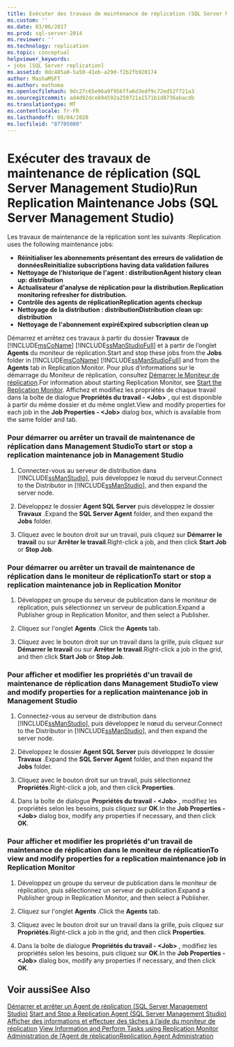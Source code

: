```yaml
---
title: Exécuter des travaux de maintenance de réplication (SQL Server Management Studio)| Microsoft Docs
ms.custom: ''
ms.date: 03/06/2017
ms.prod: sql-server-2014
ms.reviewer: ''
ms.technology: replication
ms.topic: conceptual
helpviewer_keywords:
- jobs [SQL Server replication]
ms.assetid: 0dc485a0-5a50-41eb-a29d-f2b2fb920174
author: MashaMSFT
ms.author: mathoma
ms.openlocfilehash: 9dc27c65e96a9f956ffa6d3edf9c72ed52f721a3
ms.sourcegitcommit: ad4d92dce894592a259721a1571b1d8736abacdb
ms.translationtype: MT
ms.contentlocale: fr-FR
ms.lasthandoff: 08/04/2020
ms.locfileid: "87705080"
---
```

# <a name="run-replication-maintenance-jobs-sql-server-management-studio"></a><span data-ttu-id="b0c76-102">Exécuter des travaux de maintenance de réplication (SQL Server Management Studio)</span><span class="sxs-lookup"><span data-stu-id="b0c76-102">Run Replication Maintenance Jobs (SQL Server Management Studio)</span></span>
  <span data-ttu-id="b0c76-103">Les travaux de maintenance de la réplication sont les suivants :</span><span class="sxs-lookup"><span data-stu-id="b0c76-103">Replication uses the following maintenance jobs:</span></span>  
  
-   <span data-ttu-id="b0c76-104">**Réinitialiser les abonnements présentant des erreurs de validation de données**</span><span class="sxs-lookup"><span data-stu-id="b0c76-104">**Reinitialize subscriptions having data validation failures**</span></span>
-   <span data-ttu-id="b0c76-105">**Nettoyage de l'historique de l'agent : distribution**</span><span class="sxs-lookup"><span data-stu-id="b0c76-105">**Agent history clean up: distribution**</span></span>
-   <span data-ttu-id="b0c76-106">**Actualisateur d'analyse de réplication pour la distribution.**</span><span class="sxs-lookup"><span data-stu-id="b0c76-106">**Replication monitoring refresher for distribution.**</span></span>
-   <span data-ttu-id="b0c76-107">**Contrôle des agents de réplication**</span><span class="sxs-lookup"><span data-stu-id="b0c76-107">**Replication agents checkup**</span></span>
-   <span data-ttu-id="b0c76-108">**Nettoyage de la distribution : distribution**</span><span class="sxs-lookup"><span data-stu-id="b0c76-108">**Distribution clean up: distribution**</span></span>
-   <span data-ttu-id="b0c76-109">**Nettoyage de l'abonnement expiré**</span><span class="sxs-lookup"><span data-stu-id="b0c76-109">**Expired subscription clean up**</span></span>  
  
 <span data-ttu-id="b0c76-110">Démarrez et arrêtez ces travaux à partir du dossier **Travaux** de [!INCLUDE[msCoName](../../../includes/msconame-md.md)] [!INCLUDE[ssManStudioFull](../../../includes/ssmanstudiofull-md.md)] et à partir de l’onglet **Agents** du moniteur de réplication.</span><span class="sxs-lookup"><span data-stu-id="b0c76-110">Start and stop these jobs from the **Jobs** folder in [!INCLUDE[msCoName](../../../includes/msconame-md.md)] [!INCLUDE[ssManStudioFull](../../../includes/ssmanstudiofull-md.md)] and from the **Agents** tab in Replication Monitor.</span></span> <span data-ttu-id="b0c76-111">Pour plus d’informations sur le démarrage du Moniteur de réplication, consultez [Démarrer le Moniteur de réplication](../monitor/start-the-replication-monitor.md).</span><span class="sxs-lookup"><span data-stu-id="b0c76-111">For information about starting Replication Monitor, see [Start the Replication Monitor](../monitor/start-the-replication-monitor.md).</span></span> <span data-ttu-id="b0c76-112">Affichez et modifiez les propriétés de chaque travail dans la boîte de dialogue **Propriétés du travail - \<Job>** , qui est disponible à partir du même dossier et du même onglet.</span><span class="sxs-lookup"><span data-stu-id="b0c76-112">View and modify properties for each job in the **Job Properties - \<Job>** dialog box, which is available from the same folder and tab.</span></span>  
  
### <a name="to-start-or-stop-a-replication-maintenance-job-in-management-studio"></a><span data-ttu-id="b0c76-113">Pour démarrer ou arrêter un travail de maintenance de réplication dans Management Studio</span><span class="sxs-lookup"><span data-stu-id="b0c76-113">To start or stop a replication maintenance job in Management Studio</span></span>  
  
1.  <span data-ttu-id="b0c76-114">Connectez-vous au serveur de distribution dans [!INCLUDE[ssManStudio](../../../includes/ssmanstudio-md.md)], puis développez le nœud du serveur.</span><span class="sxs-lookup"><span data-stu-id="b0c76-114">Connect to the Distributor in [!INCLUDE[ssManStudio](../../../includes/ssmanstudio-md.md)], and then expand the server node.</span></span>  
  
2.  <span data-ttu-id="b0c76-115">Développez le dossier **Agent SQL Server** puis développez le dossier **Travaux** .</span><span class="sxs-lookup"><span data-stu-id="b0c76-115">Expand the **SQL Server Agent** folder, and then expand the **Jobs** folder.</span></span>  
  
3.  <span data-ttu-id="b0c76-116">Cliquez avec le bouton droit sur un travail, puis cliquez sur **Démarrer le travail** ou sur **Arrêter le travail**.</span><span class="sxs-lookup"><span data-stu-id="b0c76-116">Right-click a job, and then click **Start Job** or **Stop Job**.</span></span>  
  
### <a name="to-start-or-stop-a-replication-maintenance-job-in-replication-monitor"></a><span data-ttu-id="b0c76-117">Pour démarrer ou arrêter un travail de maintenance de réplication dans le moniteur de réplication</span><span class="sxs-lookup"><span data-stu-id="b0c76-117">To start or stop a replication maintenance job in Replication Monitor</span></span>  
  
1.  <span data-ttu-id="b0c76-118">Développez un groupe du serveur de publication dans le moniteur de réplication, puis sélectionnez un serveur de publication.</span><span class="sxs-lookup"><span data-stu-id="b0c76-118">Expand a Publisher group in Replication Monitor, and then select a Publisher.</span></span>  
  
2.  <span data-ttu-id="b0c76-119">Cliquez sur l'onglet **Agents** .</span><span class="sxs-lookup"><span data-stu-id="b0c76-119">Click the **Agents** tab.</span></span>  
  
3.  <span data-ttu-id="b0c76-120">Cliquez avec le bouton droit sur un travail dans la grille, puis cliquez sur **Démarrer le travail** ou sur **Arrêter le travail**.</span><span class="sxs-lookup"><span data-stu-id="b0c76-120">Right-click a job in the grid, and then click **Start Job** or **Stop Job**.</span></span>  
  
### <a name="to-view-and-modify-properties-for-a-replication-maintenance-job-in-management-studio"></a><span data-ttu-id="b0c76-121">Pour afficher et modifier les propriétés d'un travail de maintenance de réplication dans Management Studio</span><span class="sxs-lookup"><span data-stu-id="b0c76-121">To view and modify properties for a replication maintenance job in Management Studio</span></span>  
  
1.  <span data-ttu-id="b0c76-122">Connectez-vous au serveur de distribution dans [!INCLUDE[ssManStudio](../../../includes/ssmanstudio-md.md)], puis développez le nœud du serveur.</span><span class="sxs-lookup"><span data-stu-id="b0c76-122">Connect to the Distributor in [!INCLUDE[ssManStudio](../../../includes/ssmanstudio-md.md)], and then expand the server node.</span></span>  
  
2.  <span data-ttu-id="b0c76-123">Développez le dossier **Agent SQL Server** puis développez le dossier **Travaux** .</span><span class="sxs-lookup"><span data-stu-id="b0c76-123">Expand the **SQL Server Agent** folder, and then expand the **Jobs** folder.</span></span>  
  
3.  <span data-ttu-id="b0c76-124">Cliquez avec le bouton droit sur un travail, puis sélectionnez **Propriétés**.</span><span class="sxs-lookup"><span data-stu-id="b0c76-124">Right-click a job, and then click **Properties**.</span></span>  
  
4.  <span data-ttu-id="b0c76-125">Dans la boîte de dialogue **Propriétés du travail - \<Job>** , modifiez les propriétés selon les besoins, puis cliquez sur **OK**.</span><span class="sxs-lookup"><span data-stu-id="b0c76-125">In the **Job Properties - \<Job>** dialog box, modify any properties if necessary, and then click **OK**.</span></span>  
  
### <a name="to-view-and-modify-properties-for-a-replication-maintenance-job-in-replication-monitor"></a><span data-ttu-id="b0c76-126">Pour afficher et modifier les propriétés d'un travail de maintenance de réplication dans le moniteur de réplication</span><span class="sxs-lookup"><span data-stu-id="b0c76-126">To view and modify properties for a replication maintenance job in Replication Monitor</span></span>  
  
1.  <span data-ttu-id="b0c76-127">Développez un groupe du serveur de publication dans le moniteur de réplication, puis sélectionnez un serveur de publication.</span><span class="sxs-lookup"><span data-stu-id="b0c76-127">Expand a Publisher group in Replication Monitor, and then select a Publisher.</span></span>  
  
2.  <span data-ttu-id="b0c76-128">Cliquez sur l'onglet **Agents** .</span><span class="sxs-lookup"><span data-stu-id="b0c76-128">Click the **Agents** tab.</span></span>  
  
3.  <span data-ttu-id="b0c76-129">Cliquez avec le bouton droit sur un travail dans la grille, puis cliquez sur **Propriétés**.</span><span class="sxs-lookup"><span data-stu-id="b0c76-129">Right-click a job in the grid, and then click **Properties**.</span></span>  
  
4.  <span data-ttu-id="b0c76-130">Dans la boîte de dialogue **Propriétés du travail - \<Job>** , modifiez les propriétés selon les besoins, puis cliquez sur **OK**.</span><span class="sxs-lookup"><span data-stu-id="b0c76-130">In the **Job Properties - \<Job>** dialog box, modify any properties if necessary, and then click **OK**.</span></span>  
  
## <a name="see-also"></a><span data-ttu-id="b0c76-131">Voir aussi</span><span class="sxs-lookup"><span data-stu-id="b0c76-131">See Also</span></span>  
 <span data-ttu-id="b0c76-132">[Démarrer et arrêter un Agent de réplication &#40;SQL Server Management Studio&#41;](../agents/start-and-stop-a-replication-agent-sql-server-management-studio.md) </span><span class="sxs-lookup"><span data-stu-id="b0c76-132">[Start and Stop a Replication Agent &#40;SQL Server Management Studio&#41;](../agents/start-and-stop-a-replication-agent-sql-server-management-studio.md) </span></span>  
 <span data-ttu-id="b0c76-133">[Afficher des informations et effectuer des tâches à l’aide du moniteur de réplication](../monitor/view-information-and-perform-tasks-replication-monitor.md) </span><span class="sxs-lookup"><span data-stu-id="b0c76-133">[View Information and Perform Tasks using Replication Monitor](../monitor/view-information-and-perform-tasks-replication-monitor.md) </span></span>  
 [<span data-ttu-id="b0c76-134">Administration de l’Agent de réplication</span><span class="sxs-lookup"><span data-stu-id="b0c76-134">Replication Agent Administration</span></span>](../agents/replication-agent-administration.md)  
  
  

